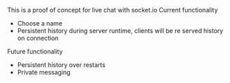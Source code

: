 This is a proof of concept for live chat with socket.io
Current functionality

- Choose a name
- Persistent history during server runtime, clients will be re served history on connection

Future functionality

- Persistent history over restarts
- Private messaging
